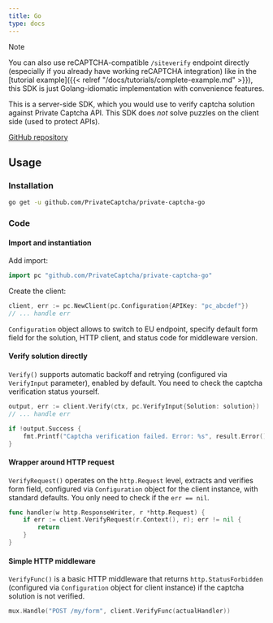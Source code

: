 ```yaml
---
title: Go
type: docs
---
```


> [!NOTE]
> You can also use reCAPTCHA-compatible `/siteverify` endpoint directly (especially if you already have working reCAPTCHA integration) like in the [tutorial example]({{< relref "/docs/tutorials/complete-example.md" >}}), this SDK is just Golang-idiomatic implementation with convenience features.

This is a server-side SDK, which you would use to verify captcha solution against Private Captcha API. This SDK does _not_ solve puzzles on the client side (used to protect APIs).

[GitHub repository](https://github.com/PrivateCaptcha/private-captcha-go)

## Usage

### Installation

```bash
go get -u github.com/PrivateCaptcha/private-captcha-go
```

### Code

#### Import and instantiation

Add import:

```go
import pc "github.com/PrivateCaptcha/private-captcha-go"
```

Create the client:

```go
client, err := pc.NewClient(pc.Configuration{APIKey: "pc_abcdef"})
// ... handle err
```

`Configuration` object allows to switch to EU endpoint, specify default form field for the solution, HTTP client, and status code for middleware version.

#### Verify solution directly

`Verify()` supports automatic backoff and retrying (configured via `VerifyInput` parameter), enabled by default. You need to check the captcha verification status yourself.

```go
output, err := client.Verify(ctx, pc.VerifyInput{Solution: solution})
// ... handle err

if !output.Success {
	fmt.Printf("Captcha verification failed. Error: %s", result.Error())
}
```

#### Wrapper around HTTP request

`VerifyRequest()` operates on the `http.Request` level, extracts and verifies form field, configured via `Configuration` object for the client instance, with standard defaults. You only need to check if the `err == nil`.

```go
func handler(w http.ResponseWriter, r *http.Request) {
	if err := client.VerifyRequest(r.Context(), r); err != nil {
		return
	}
}
```

#### Simple HTTP middleware

`VerifyFunc()` is a basic HTTP middleware that returns `http.StatusForbidden` (configured via `Configuration` object for client instance) if the captcha solution is not verified.

```go
mux.Handle("POST /my/form", client.VerifyFunc(actualHandler))
```
